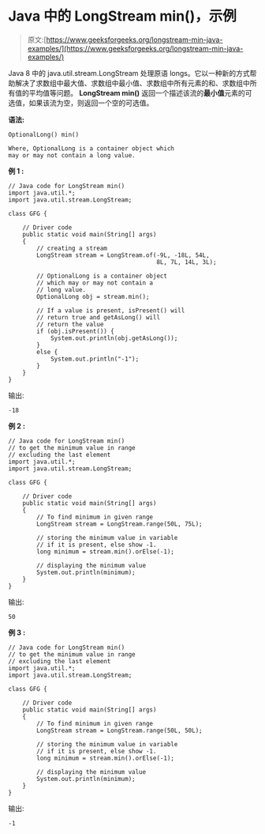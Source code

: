 # Java 中的 LongStream min()，示例

> 原文:[https://www.geeksforgeeks.org/longstream-min-java-examples/](https://www.geeksforgeeks.org/longstream-min-java-examples/)

Java 8 中的 java.util.stream.LongStream 处理原语 longs。它以一种新的方式帮助解决了求数组中最大值、求数组中最小值、求数组中所有元素的和、求数组中所有值的平均值等问题。 **LongStream min()** 返回一个描述该流的**最小值**元素的可选值，如果该流为空，则返回一个空的可选值。

**语法:**

```
OptionalLong() min()

Where, OptionalLong is a container object which 
may or may not contain a long value.

```

**例 1 :**

```
// Java code for LongStream min()
import java.util.*;
import java.util.stream.LongStream;

class GFG {

    // Driver code
    public static void main(String[] args)
    {
        // creating a stream
        LongStream stream = LongStream.of(-9L, -18L, 54L,
                                          8L, 7L, 14L, 3L);

        // OptionalLong is a container object
        // which may or may not contain a
        // long value.
        OptionalLong obj = stream.min();

        // If a value is present, isPresent() will
        // return true and getAsLong() will
        // return the value
        if (obj.isPresent()) {
            System.out.println(obj.getAsLong());
        }
        else {
            System.out.println("-1");
        }
    }
}
```

输出:

```
-18

```

**例 2 :**

```
// Java code for LongStream min()
// to get the minimum value in range
// excluding the last element
import java.util.*;
import java.util.stream.LongStream;

class GFG {

    // Driver code
    public static void main(String[] args)
    {
        // To find minimum in given range
        LongStream stream = LongStream.range(50L, 75L);

        // storing the minimum value in variable
        // if it is present, else show -1.
        long minimum = stream.min().orElse(-1);

        // displaying the minimum value
        System.out.println(minimum);
    }
}
```

输出:

```
50

```

**例 3 :**

```
// Java code for LongStream min()
// to get the minimum value in range
// excluding the last element
import java.util.*;
import java.util.stream.LongStream;

class GFG {

    // Driver code
    public static void main(String[] args)
    {
        // To find minimum in given range
        LongStream stream = LongStream.range(50L, 50L);

        // storing the minimum value in variable
        // if it is present, else show -1.
        long minimum = stream.min().orElse(-1);

        // displaying the minimum value
        System.out.println(minimum);
    }
}
```

输出:

```
-1

```